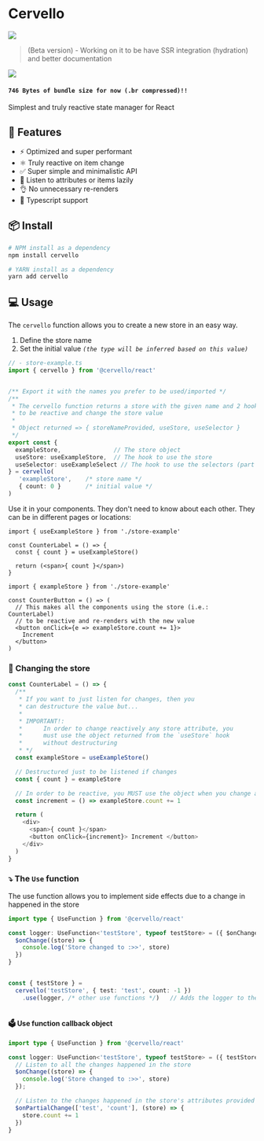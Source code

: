 # Cervello
<img src="https://img.shields.io/npm/v/@cervello/react?color=red&style=flat-square">

> (Beta version) - Working on it to be have SSR integration (hydration) and better documentation

<img src="https://img.shields.io/bundlephobia/minzip/@cervello/react?color=red&label=BundlePhobia%20size&style=flat-square">


#### `746 Bytes of bundle size for now (.br compressed)!! `
Simplest and truly reactive state manager for React


## 🚀 **Features**
- ⚡️ Optimized and super performant
- ⚛️ Truly reactive on item change
- ✅ Super simple and minimalistic API
- 🐨 Listen to attributes or items lazily
- 👌 No unnecessary re-renders
- 🔑 Typescript support

## 📦 **Install**
```zsh
# NPM install as a dependency
npm install cervello

# YARN install as a dependency
yarn add cervello
```


## 💻 **Usage**
The `cervello` function allows you to create a new store in an easy way.
1. Define the store name
2. Set the initial value _`(the type will be inferred based on this value)`_

```ts
// - store-example.ts
import { cervello } from '@cervello/react'


/** Export it with the names you prefer to be used/imported */
/**
 * The cervello function returns a store with the given name and 2 hooks
 * to be reactive and change the store value
 * 
 * Object returned => { storeNameProvided, useStore, useSelector }
 */
export const {
  exampleStore,               // The store object
  useStore: useExampleStore,  // The hook to use the store
  useSelector: useExampleSelect // The hook to use the selectors (part of the store)
} = cervello(
   'exampleStore',    /* store name */
   { count: 0 }       /* initial value */
)
```


Use it in your components. They don't need to know about each other. They can be in different pages or locations:
```tsx
import { useExampleStore } from './store-example'

const CounterLabel = () => {
  const { count } = useExampleStore()

  return (<span>{ count }</span>)
}
```


```tsx
import { exampleStore } from './store-example'

const CounterButton = () => (
  // This makes all the components using the store (i.e.: CounterLabel)
  // to be reactive and re-renders with the new value
  <button onClick={e => exampleStore.count += 1}>
    Increment
  </button>
)
```


### 🔖 Changing the store
```ts
const CounterLabel = () => {
  /**
   * If you want to just listen for changes, then you
   * can destructure the value but...
   *
   * IMPORTANT!:
   *      In order to change reactively any store attribute, you 
   *      must use the object returned from the `useStore` hook
   *      without destructuring
   * */
  const exampleStore = useExampleStore()

  // Destructured just to be listened if changes
  const { count } = exampleStore

  // In order to be reactive, you MUST use the object when you change a value
  const increment = () => exampleStore.count += 1

  return (
    <div>
      <span>{ count }</span>
      <button onClick={increment}> Increment </button>
    </div>
  )
}

```

### ⤵️ The `Use` function
The use function allows you to implement side effects due to a change in happened in the store
```ts
import type { UseFunction } from '@cervello/react'

const logger: UseFunction<'testStore', typeof testStore> = ({ $onChange }): void => {
  $onChange((store) => {
    console.log('Store changed to :>>', store)
  })
}


const { testStore } =
  cervello('testStore', { test: 'test', count: -1 })
    .use(logger, /* other use functions */)   // Adds the logger to the store
  
```

#### 🗳️ Use function callback object
```ts
import type { UseFunction } from '@cervello/react'

const logger: UseFunction<'testStore', typeof testStore> = ({ testStore, $onPartialChange, $onChange }): void => {
  // Listen to all the changes happened in the store
  $onChange((store) => {
    console.log('Store changed to :>>', store)
  });

  // Listen to the changes happened in the store's attributes provided
  $onPartialChange(['test', 'count'], (store) => {
    store.count += 1
  })
}
```
